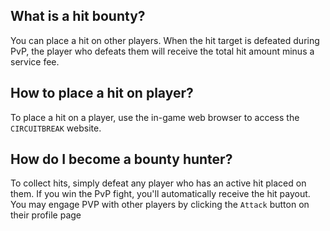 ## What is a hit bounty?
You can place a hit on other players. When the hit target is defeated during PvP, the player who defeats them will receive the total hit amount minus a service fee.

## How to place a hit on player?
To place a hit on a player, use the in-game web browser to access the `CIRCUITBREAK` website.

## How do I become a bounty hunter?
To collect hits, simply defeat any player who has an active hit placed on them. If you win the PvP fight, you'll automatically receive the hit payout.
You may engage PVP with other players by clicking the `Attack` button on their profile page
